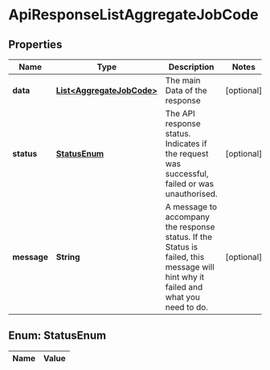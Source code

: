 

# ApiResponseListAggregateJobCode

## Properties

Name | Type | Description | Notes
------------ | ------------- | ------------- | -------------
**data** | [**List&lt;AggregateJobCode&gt;**](AggregateJobCode.md) | The main Data of the response |  [optional]
**status** | [**StatusEnum**](#StatusEnum) | The API response status. Indicates if the request was successful, failed or was unauthorised. |  [optional]
**message** | **String** | A message to accompany the response status.  If the Status is failed, this message will hint why it failed and what you need to do. |  [optional]


## Enum: StatusEnum

Name | Value
---- | -----




